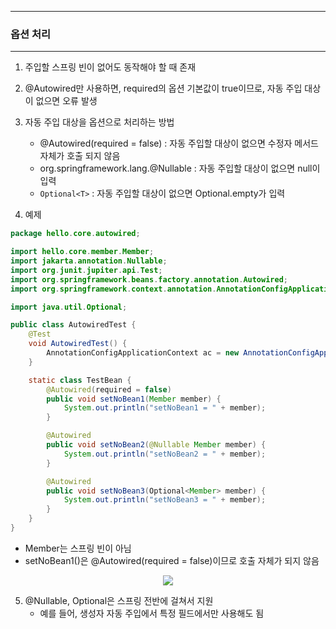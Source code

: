 -----
### 옵션 처리
-----
1. 주입할 스프링 빈이 없어도 동작해야 할 때 존재
2. @Autowired만 사용하면, required의 옵션 기본값이 true이므로, 자동 주입 대상이 없으면 오류 발생
3. 자동 주입 대상을 옵션으로 처리하는 방법
   - @Autowired(required = false) : 자동 주입할 대상이 없으면 수정자 메서드 자체가 호출 되지 않음
   - org.springframework.lang.@Nullable : 자동 주입할 대상이 없으면 null이 입력
   - ```Optional<T>``` : 자동 주입할 대상이 없으면 Optional.empty가 입력

4. 예제
```java
package hello.core.autowired;

import hello.core.member.Member;
import jakarta.annotation.Nullable;
import org.junit.jupiter.api.Test;
import org.springframework.beans.factory.annotation.Autowired;
import org.springframework.context.annotation.AnnotationConfigApplicationContext;

import java.util.Optional;

public class AutowiredTest {
    @Test
    void AutowiredTest() {
        AnnotationConfigApplicationContext ac = new AnnotationConfigApplicationContext(TestBean.class);
    }

    static class TestBean {
        @Autowired(required = false)
        public void setNoBean1(Member member) {
            System.out.println("setNoBean1 = " + member);
        }

        @Autowired
        public void setNoBean2(@Nullable Member member) {
            System.out.println("setNoBean2 = " + member);
        }

        @Autowired
        public void setNoBean3(Optional<Member> member) {
            System.out.println("setNoBean3 = " + member);
        }
    }
}
```
  - Member는 스프링 빈이 아님
  - setNoBean1()은 @Autowired(required = false)이므로 호출 자체가 되지 않음
<div align="center">
<img src="https://github.com/sooyounghan/Computer-Science/assets/34672301/46dc66b9-af28-4f0e-83b7-a778ebd215ac">
</div>

5. @Nullable, Optional은 스프링 전반에 걸쳐서 지원
   - 예를 들어, 생성자 자동 주입에서 특정 필드에서만 사용해도 됨
